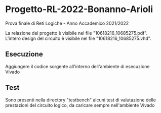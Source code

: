 # Progetto-RL-2022-Bonanno-Arioli
Prova finale di Reti Logiche - Anno Accademico 2021/2022

La relazione del progetto è visibile nel file "10618216_10685275.pdf".             
L'intero design del circuito è visibile nel file "10618216_10685275.vhd".

## Esecuzione

Aggiungere il codice sorgente all'interno dell'ambiente di esecuzione Vivado

## Test

Sono presenti nella directory "testbench" alcuni test di valutazione delle prestazioni del circuito logico, da caricare sempre nell'ambiente Vivado

